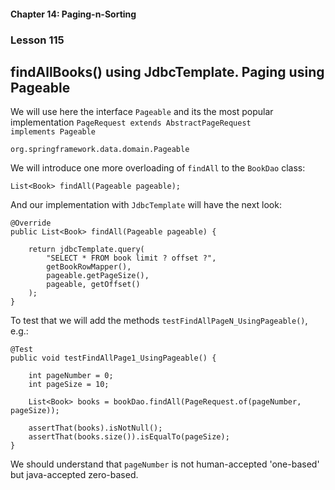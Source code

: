 #### Chapter 14: Paging-n-Sorting
###  Lesson 115
## findAllBooks() using JdbcTemplate. Paging using Pageable<T>

We will use here the interface <code>Pageable</code> and its the most popular implementation 
<code>PageRequest extends AbstractPageRequest implements Pageable</code>

    org.springframework.data.domain.Pageable

We will introduce one more overloading of <code>findAll</code> to the <code>BookDao</code> class:

    List<Book> findAll(Pageable pageable);

And our implementation with <code>JdbcTemplate</code> will have the next look:

    @Override 
    public List<Book> findAll(Pageable pageable) {
        
        return jdbcTemplate.query(
            "SELECT * FROM book limit ? offset ?",
            getBookRowMapper(),
            pageable.getPageSize(),
            pageable, getOffset()
        );
    }

To test that we will add the methods <code>testFindAllPageN_UsingPageable()</code>, e.g.:

    @Test
    public void testFindAllPage1_UsingPageable() {
        
        int pageNumber = 0;
        int pageSize = 10;        

        List<Book> books = bookDao.findAll(PageRequest.of(pageNumber, pageSize));
        
        assertThat(books).isNotNull();
        assertThat(books.size()).isEqualTo(pageSize);
    }
   
We should understand that <code>pageNumber</code> is not human-accepted 'one-based' but java-accepted zero-based.